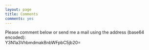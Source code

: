 ```yaml
---
layout: page
title: Comments
comments: yes
---
```


Please comment below or send me a mail using the address (base64 encoded):  
Y3N1a3VhbmdmakBnbWFpbC5jb20=
